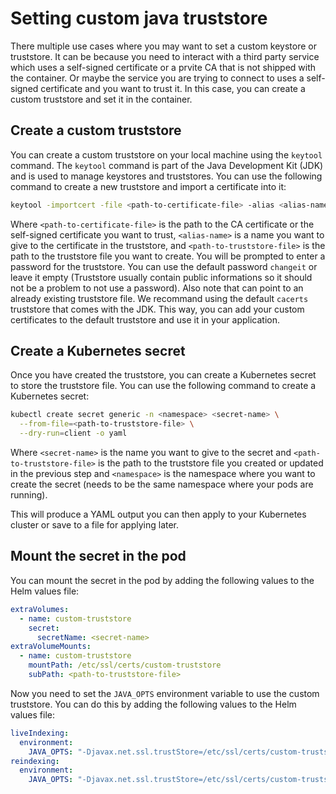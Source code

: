 # Setting custom java truststore

There multiple use cases where you may want to set a custom keystore or
truststore. It can be because you need to interact with a third party service
which uses a self-signed certificate or a prvite CA that is not shipped with
the container. Or maybe the service you are trying to connect to uses a
self-signed certificate and you want to trust it. In this case, you can
create a custom truststore and set it in the container.

## Create a custom truststore

You can create a custom truststore on your local machine using the
`keytool` command. The `keytool` command is part of the Java Development Kit (JDK)
and is used to manage keystores and truststores. You can use the following
command to create a new truststore and import a certificate into it:

```bash
keytool -importcert -file <path-to-certificate-file> -alias <alias-name> -keystore <path-to-truststore-file>
```

Where `<path-to-certificate-file>` is the path to the CA certificate or the
self-signed certificate you want to trust, `<alias-name>` is a name you want
to give to the certificate in the truststore, and `<path-to-truststore-file>`
is the path to the truststore file you want to create.
You will be prompted to enter a password for the truststore. You can use
the default password `changeit` or leave it empty (Truststore usually contain
public informations so it should not be a problem to not use a password).
Also note that <path-to-truststore-file> can point to an already existing
truststore file. We recommand using the default  `cacerts` truststore that
comes with the JDK. This way, you can add your custom certificates to the
default truststore and use it in your application.

## Create a Kubernetes secret

Once you have created the truststore, you can create a Kubernetes secret
to store the truststore file. You can use the following command to create a
Kubernetes secret:

```bash
kubectl create secret generic -n <namespace> <secret-name> \
  --from-file=<path-to-truststore-file> \
  --dry-run=client -o yaml
```

Where `<secret-name>` is the name you want to give to the secret and
`<path-to-truststore-file>` is the path to the truststore file you created
or updated in the previous step and `<namespace>` is the namespace where you
want to create the secret (needs to be the same namespace where your pods are
running).

This will produce a YAML output you can then apply to your Kubernetes
cluster or save to a file for applying later.

## Mount the secret in the pod

You can mount the secret in the pod by adding the following values to the
Helm values file:

```yaml
extraVolumes:
  - name: custom-truststore
    secret:
      secretName: <secret-name>
extraVolumeMounts:
  - name: custom-truststore
    mountPath: /etc/ssl/certs/custom-truststore
    subPath: <path-to-truststore-file>
```

Now you need to set the `JAVA_OPTS` environment variable to use the custom
truststore. You can do this by adding the following values to the Helm
values file:

```yaml
liveIndexing:
  environment:
    JAVA_OPTS: "-Djavax.net.ssl.trustStore=/etc/ssl/certs/custom-truststore"
reindexing:
  environment:
    JAVA_OPTS: "-Djavax.net.ssl.trustStore=/etc/ssl/certs/custom-truststore"
```
